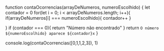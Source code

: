 function contaOcorrencias(arrayDeNumeros, numeroEscolhido) {
    let contador = 0
  for(let i = 0; i < arrayDeNumeros.length; i++){
    if(arrayDeNumeros[i] === numeroEscolhido){
      contador++
    }
    
  }
  if (contador === 0){
     return "Número não encontrado"
  }
   return `O número ${numeroEscolhido} aparece ${contador}x`
}
  
    
  

  console.log(contaOcorrencias([0,1,1,2,3]), 1)
